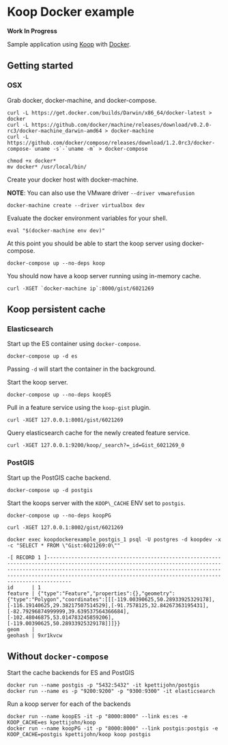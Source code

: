 # Koop Docker example

**Work In Progress**

Sample application using [Koop](https://github.com/esri/koop) with [Docker](https://www.docker.com/).

## Getting started

### OSX

Grab docker, docker-machine, and docker-compose.
```
curl -L https://get.docker.com/builds/Darwin/x86_64/docker-latest > docker
curl -L https://github.com/docker/machine/releases/download/v0.2.0-rc3/docker-machine_darwin-amd64 > docker-machine
curl -L https://github.com/docker/compose/releases/download/1.2.0rc3/docker-compose-`uname -s`-`uname -m` > docker-compose

chmod +x docker*
mv docker* /usr/local/bin/
```

Create your docker host with docker-machine.

**NOTE**: You can also use the VMware driver `--driver vmwarefusion`

```
docker-machine create --driver virtualbox dev
```
Evaluate the docker environment variables for your shell.

```
eval "$(docker-machine env dev)"
```
At this point you should be able to start the koop server using docker-compose.
```
docker-compose up --no-deps koop
```

You should now have a koop server running using in-memory cache.

```
curl -XGET `docker-machine ip`:8000/gist/6021269
```

## Koop persistent cache

### Elasticsearch

Start up the ES container using `docker-compose`.

```
docker-compose up -d es
```

Passing `-d` will start the container in the background.

Start the koop server.

```
docker-compose up --no-deps koopES
```

Pull in a feature service using the `koop-gist` plugin.

```
curl -XGET 127.0.0.1:8001/gist/6021269
```

Query elasticsearch cache for the newly created feature service.

```
curl -XGET 127.0.0.1:9200/koop/_search?=_id=Gist_6021269_0
```

### PostGIS

Start up the PostGIS cache backend.

```
docker-compose up -d postgis
```

Start the koops server with the `KOOP\_CACHE` ENV set to `postgis`.

```
docker-compose up --no-deps koopPG
```

```
curl -XGET 127.0.0.1:8002/gist/6021269
```

```
docker exec koopdockerexample_postgis_1 psql -U postgres -d koopdev -x -c "SELECT * FROM \"Gist:6021269:0\""

-[ RECORD 1 ]------------------------------------------------------------------------------------------------------------------------------------------------------------------------------------------------------------------------------------------------------------------------------------------------
id      | 1
feature | {"type":"Feature","properties":{},"geometry":{"type":"Polygon","coordinates":[[[-119.00390625,50.28933925329178],[-116.19140625,29.38217507514529],[-91.7578125,32.84267363195431],[-82.79296874999999,39.639537564366684],[-102.48046875,53.014783245859206],[-119.00390625,50.28933925329178]]]}}
geom    |
geohash | 9xr1kvcw
```

## Without `docker-compose`

Start the cache backends for ES and PostGIS
```
docker run --name postgis -p "5432:5432" -it kpettijohn/postgis
docker run --name es -p "9200:9200" -p "9300:9300" -it elasticsearch
```

Run a koop server for each of the backends
```
docker run --name koopES -it -p "8000:8000" --link es:es -e KOOP_CACHE=es kpettijohn/koop
docker run --name koopPG -it -p "8000:8000" --link postgis:postgis -e KOOP_CACHE=postgis kpettijohn/koop koop postgis
```
